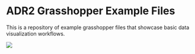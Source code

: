 # ADR2 Grasshopper Example Files

This is a repository of example grasshopper files that showcase basic data visualization workflows.

![](gifs/Gif-2021-19-12-13-19-27.gif)